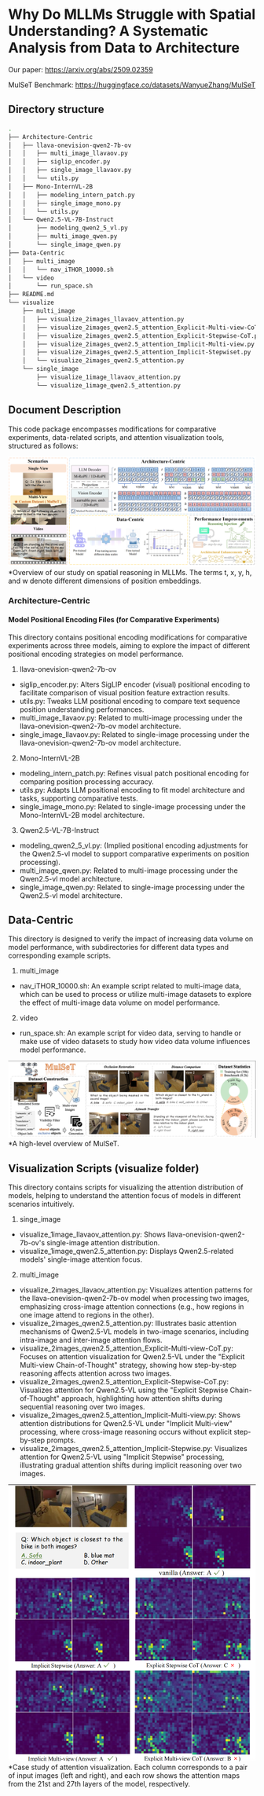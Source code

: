 # Why Do MLLMs Struggle with Spatial Understanding? A Systematic Analysis from Data to Architecture

Our paper: https://arxiv.org/abs/2509.02359

MulSeT Benchmark: https://huggingface.co/datasets/WanyueZhang/MulSeT

## Directory structure
```bash
.
├── Architecture-Centric
│   ├── llava-onevision-qwen2-7b-ov
│   │   ├── multi_image_llavaov.py
│   │   ├── siglip_encoder.py
│   │   ├── single_image_llavaov.py
│   │   └── utils.py
│   ├── Mono-InternVL-2B
│   │   ├── modeling_intern_patch.py
│   │   ├── single_image_mono.py
│   │   └── utils.py
│   └── Qwen2.5-VL-7B-Instruct
│       ├── modeling_qwen2_5_vl.py
│       ├── multi_image_qwen.py
│       └── single_image_qwen.py
├── Data-Centric
│   ├── multi_image
│   │   └── nav_iTHOR_10000.sh
│   └── video
│       └── run_space.sh
├── README.md
└── visualize
    ├── multi_image
    │   ├── visualize_2images_llavaov_attention.py
    │   ├── visualize_2images_qwen2.5_attention_Explicit-Multi-view-CoT.py
    │   ├── visualize_2images_qwen2.5_attention_Explicit-Stepwise-CoT.py
    │   ├── visualize_2images_qwen2.5_attention_Implicit-Multi-view.py
    │   ├── visualize_2images_qwen2.5_attention_Implicit-Stepwiset.py
    │   └── visualize_2images_qwen2.5_attention.py
    └── single_image
        ├── visualize_1image_llavaov_attention.py
        └── visualize_1image_qwen2.5_attention.py
```

## Document Description
This code package encompasses modifications for comparative experiments, data-related scripts, and attention visualization tools, structured as follows:

![Overview](images/overview.png)
*Overview of our study on spatial reasoning in MLLMs. The terms t, x, y, h, and w denote different dimensions of position embeddings.

### Architecture-Centric​

#### Model Positional Encoding Files (for Comparative Experiments)​
This directory contains positional encoding modifications for comparative experiments across three models, aiming to explore the impact of different positional encoding strategies on model performance.


1. llava-onevision-qwen2-7b-ov​
- siglip_encoder.py: Alters SigLIP encoder (visual) positional encoding to facilitate comparison of visual position feature extraction results.​
- utils.py: Tweaks LLM positional encoding to compare text sequence position understanding performances.​
- multi_image_llavaov.py: Related to multi-image processing under the llava-onevision-qwen2-7b-ov model architecture.
- single_image_llavaov.py: Related to single-image processing under the llava-onevision-qwen2-7b-ov model architecture.

2. Mono-InternVL-2B​
- modeling_intern_patch.py: Refines visual patch positional encoding for comparing position processing accuracy.​
- utils.py: Adapts LLM positional encoding to fit model architecture and tasks, supporting comparative tests.
- single_image_mono.py: Related to single-image processing under the Mono-InternVL-2B model architecture.

3. Qwen2.5-VL-7B-Instruct
- modeling_qwen2_5_vl.py: (Implied positional encoding adjustments for the Qwen2.5-vl model to support comparative experiments on position processing).
- multi_image_qwen.py: Related to multi-image processing under the Qwen2.5-vl model architecture.
- single_image_qwen.py: Related to single-image processing under the Qwen2.5-vl model architecture.

## Data-Centric​
This directory is designed to verify the impact of increasing data volume on model performance, with subdirectories for different data types and corresponding example scripts.​

1. multi_image
- nav_iTHOR_10000.sh: An example script related to multi-image data, which can be used to process or utilize multi-image datasets to explore the effect of multi-image data volume on model performance.

2. video
- run_space.sh: An example script for video data, serving to handle or make use of video datasets to study how video data volume influences model performance.


![Dataset Overview](images/MulSeT_dataset_overview.png)
*A high-level overview of MulSeT.

## Visualization Scripts (visualize folder)​
This directory contains scripts for visualizing the attention distribution of models, helping to understand the attention focus of models in different scenarios intuitively.

1. singe_image
- visualize_1image_llavaov_attention.py: Shows llava-onevision-qwen2-7b-ov's single-image attention distribution.​
- visualize_1image_qwen2.5_attention.py: Displays Qwen2.5-related models' single-image attention focus.​


2. multi_image
- visualize_2images_llavaov_attention.py: Visualizes attention patterns for the llava-onevision-qwen2-7b-ov model when processing two images, emphasizing cross-image attention connections (e.g., how regions in one image attend to regions in the other).
- visualize_2images_qwen2.5_attention.py: Illustrates basic attention mechanisms of Qwen2.5-VL models in two-image scenarios, including intra-image and inter-image attention flows.
- visualize_2images_qwen2.5_attention_Explicit-Multi-view-CoT.py: Focuses on attention visualization for Qwen2.5-VL under the "Explicit Multi-view Chain-of-Thought" strategy, showing how step-by-step reasoning affects attention across two images.
- visualize_2images_qwen2.5_attention_Explicit-Stepwise-CoT.py: Visualizes attention for Qwen2.5-VL using the "Explicit Stepwise Chain-of-Thought" approach, highlighting how attention shifts during sequential reasoning over two images.
- visualize_2images_qwen2.5_attention_Implicit-Multi-view.py: Shows attention distributions for Qwen2.5-VL under "Implicit Multi-view" processing, where cross-image reasoning occurs without explicit step-by-step prompts.
- visualize_2images_qwen2.5_attention_Implicit-Stepwise.py: Visualizes attention for Qwen2.5-VL using "Implicit Stepwise" processing, illustrating gradual attention shifts during implicit reasoning over two images.

![attention_visualize](images/attention_visualize.png)
*Case study of attention visualization. Each column corresponds to a pair of input images (left and right), and each row shows the attention maps from the 21st and 27th layers of the model, respectively.


